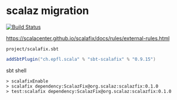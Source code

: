 # scalaz migration

[![Build Status](https://travis-ci.com/scalaz/scalazfix.svg?branch=master)](https://travis-ci.com/github/scalaz/scalazfix)

<https://scalacenter.github.io/scalafix/docs/rules/external-rules.html>

`project/scalafix.sbt`

```scala
addSbtPlugin("ch.epfl.scala" % "sbt-scalafix" % "0.9.15")
```

sbt shell

```
> scalafixEnable
> scalafix dependency:ScalazFix@org.scalaz:scalazfix:0.1.0
> test:scalafix dependency:ScalazFix@org.scalaz:scalazfix:0.1.0
```
